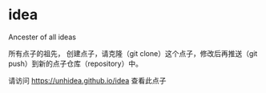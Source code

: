 # idea
Ancester of all ideas

所有点子的祖先， 创建点子，请克隆（git clone）这个点子，修改后再推送（git push）到新的点子仓库（repository）中。

请访问 https://unhidea.github.io/idea 查看此点子
